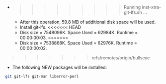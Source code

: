 * >>>>>>>>> Running inst-xtra-git-lfs.sh ...
  * After this operation, 59.8 MB of additional disk space will be used.
  * Install git-lfs.
<<<<<<< HEAD
  * Disk size = 7548096K. Space Used = 62984K. Runtime = 00:00:00:03.
=======
  * Disk size = 7538868K. Space Used = 62976K. Runtime = 00:00:00:02.
>>>>>>> refs/remotes/origin/bullseye
  * The following NEW packages will be installed:
  ```bash
git git-lfs git-man liberror-perl
  ```
